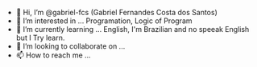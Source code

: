 - 👋 Hi, I’m @gabriel-fcs (Gabriel Fernandes Costa dos Santos)
- 👀 I’m interested in ... Programation, Logic of Program
- 🌱 I’m currently learning ... English, I'm Brazilian and no speeak English but I Try learn.
- 💞️ I’m looking to collaborate on ... 
- 📫 How to reach me ...

<!---
gabriel-fcs/gabriel-fcs is a ✨ special ✨ repository because its `README.md` (this file) appears on your GitHub profile.
You can click the Preview link to take a look at your changes.
--->
